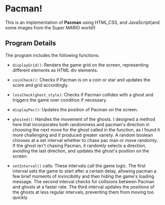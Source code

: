 # Pacman!

This is an implementation of **Pacman** using HTML,CSS, and JavaScript(and some images from the Super MARIO world!) 
## Program Details

The program includes the following functions:

- `displayGrid()`: Renders the game grid on the screen, representing different elements as HTML div elements.

- `coinCheck()`: Checks if Pacman is on a coin or star and updates the score and grid accordingly.

- `lossCheck(ghost_style)`: Checks if Pacman collides with a ghost and triggers the game over condition if necessary.

- `displayPac()`: Updates the position of Pacman on the screen.

- `ghosted()`: Handles the movement of the ghosts. I designed a method here that incorporates both randomness and pacman's direction in choosing the next move for the ghost called in the function, as I found it more challenging and it produced greater variety. A random boolean chooses at a set interval whether to chase pac man or move randomly. If the ghost isn't chasing Pacman, it randomly selects a direction, avoiding the last direction, and updates the ghost's position on the screen.

- `setInterval()` calls: These intervals call the game logic. The first interval sets the game to start after a certain delay, allowing pacman a few brief moments of invincibility and then hiding the game's loading message. The second interval checks for collisions between Pacman and ghosts at a faster rate. The third interval updates the positions of the ghosts at less regular intervals, preventing them from moving too quickly.

